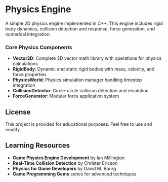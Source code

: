 # Physics Engine

A simple 2D physics engine implemented in C++. This engine includes rigid body dynamics, 
collision detection and response, force generation, and numerical integration.

### Core Physics Components
- **Vector2D**: Complete 2D vector math library with operations for physics calculations
- **RigidBody**: Dynamic and static rigid bodies with mass, velocity, and force properties
- **PhysicsWorld**: Physics simulation manager handling timestep integration
- **CollisionDetector**: Circle-circle collision detection and resolution
- **ForceGenerator**: Modular force application system


## License

This project is provided for educational purposes. Feel free to use and modify.

## Learning Resources

- **Game Physics Engine Development** by Ian Millington
- **Real-Time Collision Detection** by Christer Ericson
- **Physics for Game Developers** by David M. Bourg
- **Game Programming Gems** series for advanced techniques
